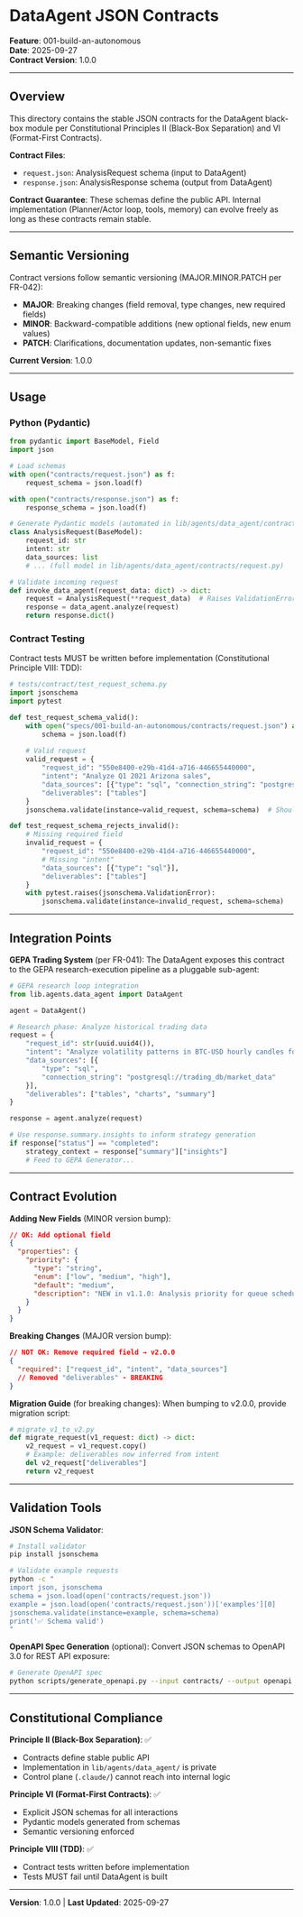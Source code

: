 # DataAgent JSON Contracts

**Feature**: 001-build-an-autonomous  
**Date**: 2025-09-27  
**Contract Version**: 1.0.0

---

## Overview

This directory contains the stable JSON contracts for the DataAgent black-box module per Constitutional Principles II (Black-Box Separation) and VI (Format-First Contracts).

**Contract Files**:
- `request.json`: AnalysisRequest schema (input to DataAgent)
- `response.json`: AnalysisResponse schema (output from DataAgent)

**Contract Guarantee**: These schemas define the public API. Internal implementation (Planner/Actor loop, tools, memory) can evolve freely as long as these contracts remain stable.

---

## Semantic Versioning

Contract versions follow semantic versioning (MAJOR.MINOR.PATCH per FR-042):

- **MAJOR**: Breaking changes (field removal, type changes, new required fields)
- **MINOR**: Backward-compatible additions (new optional fields, new enum values)
- **PATCH**: Clarifications, documentation updates, non-semantic fixes

**Current Version**: 1.0.0

---

## Usage

### Python (Pydantic)

```python
from pydantic import BaseModel, Field
import json

# Load schemas
with open("contracts/request.json") as f:
    request_schema = json.load(f)

with open("contracts/response.json") as f:
    response_schema = json.load(f)

# Generate Pydantic models (automated in lib/agents/data_agent/contracts/)
class AnalysisRequest(BaseModel):
    request_id: str
    intent: str
    data_sources: list
    # ... (full model in lib/agents/data_agent/contracts/request.py)

# Validate incoming request
def invoke_data_agent(request_data: dict) -> dict:
    request = AnalysisRequest(**request_data)  # Raises ValidationError if invalid
    response = data_agent.analyze(request)
    return response.dict()
```

### Contract Testing

Contract tests MUST be written before implementation (Constitutional Principle VIII: TDD):

```python
# tests/contract/test_request_schema.py
import jsonschema
import pytest

def test_request_schema_valid():
    with open("specs/001-build-an-autonomous/contracts/request.json") as f:
        schema = json.load(f)
    
    # Valid request
    valid_request = {
        "request_id": "550e8400-e29b-41d4-a716-446655440000",
        "intent": "Analyze Q1 2021 Arizona sales",
        "data_sources": [{"type": "sql", "connection_string": "postgresql://..."}],
        "deliverables": ["tables"]
    }
    jsonschema.validate(instance=valid_request, schema=schema)  # Should pass

def test_request_schema_rejects_invalid():
    # Missing required field
    invalid_request = {
        "request_id": "550e8400-e29b-41d4-a716-446655440000",
        # Missing "intent"
        "data_sources": [{"type": "sql"}],
        "deliverables": ["tables"]
    }
    with pytest.raises(jsonschema.ValidationError):
        jsonschema.validate(instance=invalid_request, schema=schema)
```

---

## Integration Points

**GEPA Trading System** (per FR-041):
The DataAgent exposes this contract to the GEPA research-execution pipeline as a pluggable sub-agent:

```python
# GEPA research loop integration
from lib.agents.data_agent import DataAgent

agent = DataAgent()

# Research phase: Analyze historical trading data
request = {
    "request_id": str(uuid.uuid4()),
    "intent": "Analyze volatility patterns in BTC-USD hourly candles for last 90 days",
    "data_sources": [{
        "type": "sql",
        "connection_string": "postgresql://trading_db/market_data"
    }],
    "deliverables": ["tables", "charts", "summary"]
}

response = agent.analyze(request)

# Use response.summary.insights to inform strategy generation
if response["status"] == "completed":
    strategy_context = response["summary"]["insights"]
    # Feed to GEPA Generator...
```

---

## Contract Evolution

**Adding New Fields** (MINOR version bump):
```json
// OK: Add optional field
{
  "properties": {
    "priority": {
      "type": "string",
      "enum": ["low", "medium", "high"],
      "default": "medium",
      "description": "NEW in v1.1.0: Analysis priority for queue scheduling"
    }
  }
}
```

**Breaking Changes** (MAJOR version bump):
```json
// NOT OK: Remove required field → v2.0.0
{
  "required": ["request_id", "intent", "data_sources"]
  // Removed "deliverables" - BREAKING
}
```

**Migration Guide** (for breaking changes):
When bumping to v2.0.0, provide migration script:
```python
# migrate_v1_to_v2.py
def migrate_request(v1_request: dict) -> dict:
    v2_request = v1_request.copy()
    # Example: deliverables now inferred from intent
    del v2_request["deliverables"]
    return v2_request
```

---

## Validation Tools

**JSON Schema Validator**:
```bash
# Install validator
pip install jsonschema

# Validate example requests
python -c "
import json, jsonschema
schema = json.load(open('contracts/request.json'))
example = json.load(open('contracts/request.json'))['examples'][0]
jsonschema.validate(instance=example, schema=schema)
print('✅ Schema valid')
"
```

**OpenAPI Spec Generation** (optional):
Convert JSON schemas to OpenAPI 3.0 for REST API exposure:
```bash
# Generate OpenAPI spec
python scripts/generate_openapi.py --input contracts/ --output openapi.yaml
```

---

## Constitutional Compliance

**Principle II (Black-Box Separation)**: ✅
- Contracts define stable public API
- Implementation in `lib/agents/data_agent/` is private
- Control plane (`.claude/`) cannot reach into internal logic

**Principle VI (Format-First Contracts)**: ✅
- Explicit JSON schemas for all interactions
- Pydantic models generated from schemas
- Semantic versioning enforced

**Principle VIII (TDD)**: ✅
- Contract tests written before implementation
- Tests MUST fail until DataAgent is built

---

**Version**: 1.0.0 | **Last Updated**: 2025-09-27